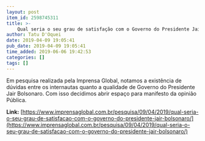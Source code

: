 ```yaml
---
layout: post
item_id: 2598745311
title: >-
    Qual seria o seu grau de satisfação com o Governo do Presidente Jair Bolsonaro?
author: Tatu D'Oquei
date: 2019-04-09 19:05:41
pub_date: 2019-04-09 19:05:41
time_added: 2019-06-06 19:42:53
categories: []
tags: []
---
```


Em pesquisa realizada pela Imprensa Global, notamos a existência de dúvidas entre os internautas quanto a qualidade de Governo do Presidente Jair Bolsonaro. Com isso decidimos abrir espaço para manifesto da opinião Pública.

**Link:** [https://www.imprensaglobal.com.br/pesquisa/09/04/2019/qual-seria-o-seu-grau-de-satisfacao-com-o-governo-do-presidente-jair-bolsonaro/](https://www.imprensaglobal.com.br/pesquisa/09/04/2019/qual-seria-o-seu-grau-de-satisfacao-com-o-governo-do-presidente-jair-bolsonaro/)

